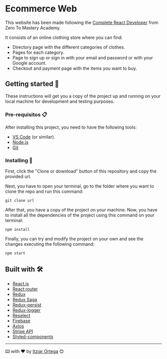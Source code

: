 

# Ecommerce Web

  
This website has been made following the [Complete React Developer](https://academy.zerotomastery.io/p/complete-react-developer-redux-hooks-graphql-zero-to-mastery) from Zero To Mastery Academy.

It consists of an online clothing store where you can find:
- Directory page with the different categories of clothes.
- Pages for each category.
- Page to sign up or sign in with your email and password or with your Google account.
- Checkout and payment page with the items you want to buy. 

## Getting started 🚀

These instructions will get you a copy of the project up and running on your local machine for development and testing purposes.

### Pre-requisitos 📋

  After installing this project, you need to have the following tools:
  - [VS Code](https://code.visualstudio.com/download) (or similar).
  - [Node.js](https://nodejs.org/es/download/)
   - [Git](https://git-scm.com/downloads)


### Installing 🔧

First, click the "Clone or download" button of this repository and copy the provided url.

Next, you have to open your terminal, go to the folder where you want to clone the repo and run this command:
```
git clone url
```

After that, you have a copy of the project on your machine. 
Now, you have to install all the dependencies of the project using this command on your terminal:
```
npm install
```
Finally, you can try and modify the project on your own and see the changes executing the following command:
  
```
npm start
```  

## Built with 🛠️

 * [React.js](https://reactjs.org/)
 * [React router](https://reacttraining.com/react-router/web/guides/quick-start)
 * [Redux](https://es.redux.js.org/)
 * [Redux Saga](https://redux-saga.js.org/)
 * [Redux-persist](https://www.npmjs.com/package/redux-persist)
 * [Redux-logger](https://www.npmjs.com/package/redux-logger)
 * [Reselect](https://www.npmjs.com/package/reselect)
 * [Firebase](https://firebase.google.com/docs)
 * [Axios](https://www.npmjs.com/package/axios)
 * [Stripe API](https://www.npmjs.com/package/react-stripe-checkout)
 * [Styled-components](https://styled-components.com/)


---

⌨️ with ❤️ by [Itziar Ortega](https://github.com/itziaroh) 😊